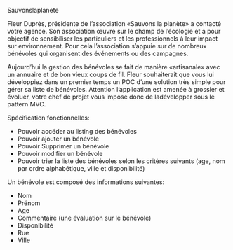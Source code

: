 Sauvonslaplanete

Fleur Duprès, présidente de l’association «Sauvons la planète» a contacté votre agence.
Son association œuvre sur le champ de l’écologie et a pour objectif de sensibiliser
les particuliers et les professionnels à leur impact sur environnement. Pour cela
l’association s’appuie sur de nombreux bénévoles qui organisent des événements ou des
campagnes.

Aujourd’hui la gestion des bénévoles se fait de manière «artisanale» avec un annuaire
et de bon vieux coups de fil. Fleur souhaiterait que vous lui développiez dans un
premier temps un POC d’une solution très simple pour gérer sa liste de bénévoles.
Attention l’application est amenée à grossier et évoluer, votre chef de projet vous
impose donc de ladévelopper sous le pattern MVC.

Spécification fonctionnelles:

- Pouvoir accéder au listing des bénévoles
- Pouvoir ajouter un bénévole
- Pouvoir Supprimer un bénévole
- Pouvoir modifier un bénévole
- Pouvoir trier la liste des bénévoles selon les critères suivants
(age, nom par ordre alphabétique, ville et disponibilité)

Un bénévole est composé des informations suivantes:
- Nom
- Prénom
- Age
- Commentaire (une évaluation sur le bénévole)
- Disponibilité
- Rue
- Ville
